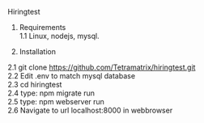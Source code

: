 Hiringtest  
   
1. Requirements   
1.1 Linux, nodejs, mysql.    
  
2. Installation  
  
2.1 git clone https://github.com/Tetramatrix/hiringtest.git  
2.2 Edit .env to match mysql database  
2.3 cd hiringtest  
2.4 type: npm migrate run  
2.5 type: npm webserver run  
2.6 Navigate to url localhost:8000 in webbrowser  




